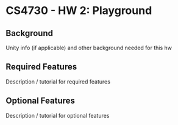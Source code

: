 CS4730 - HW 2: Playground
===============================

<a name="background"></a>Background
---------------------------------------

Unity info (if applicable) and other background needed for this hw



<a name="required"></a>Required Features
---------------------------------------

Description / tutorial for required features



<a name="optional"></a>Optional Features
---------------------------------------

Description / tutorial for optional features